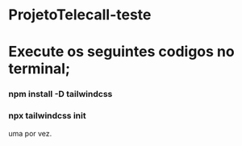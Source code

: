 # ProjetoTelecall-teste

# Execute os seguintes codigos no terminal;

### npm install -D tailwindcss
### npx tailwindcss init

uma por vez.
